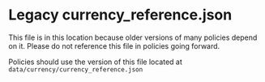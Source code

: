 # Legacy currency_reference.json

This file is in this location because older versions of many policies depend on it. Please do not reference this file in policies going forward.

Policies should use the version of this file located at `data/currency/currency_reference.json`

